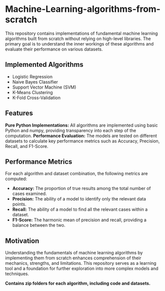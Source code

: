 # Machine-Learning-algorithms-from-scratch
This repository contains implementations of fundamental machine learning algorithms built 
from scratch without relying on high-level libraries. The primary goal is to understand the 
inner workings of these algorithms and evaluate their performance on various datasets.

## Implemented Algorithms
- Logistic Regression
- Naive Bayes Classifier
- Support Vector Machine (SVM)
- K-Means Clustering
- K-Fold Cross-Validation

## Features
**Pure Python Implementations:** All algorithms are implemented using basic Python and numpy, 
providing transparency into each step of the computation. 
**Performance Evaluation:** The models are tested on different datasets to calculate key performance
metrics such as Accuracy, Precision, Recall, and F1-Score.

## Performance Metrics
For each algorithm and dataset combination, the following metrics are computed:

- **Accuracy:** The proportion of true results among the total number of cases examined.
- **Precision:** The ability of a model to identify only the relevant data points.
- **Recall:** The ability of a model to find all the relevant cases within a dataset.
- **F1-Score:** The harmonic mean of precision and recall, providing a balance between the two.

## Motivation
Understanding the fundamentals of machine learning algorithms by implementing them from 
scratch enhances comprehension of their mechanics, strengths, and limitations. This repository 
serves as a learning tool and a foundation for further exploration into more complex models 
and techniques.

**Contains zip folders for each algorithm, including code and datasets.**
